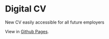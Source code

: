 # Digital CV
New CV easily accessible for all future employers

View in [Github Pages](https://kuluders.github.io). 

